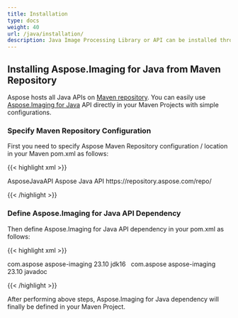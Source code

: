 ```yaml
---
title: Installation
type: docs
weight: 40
url: /java/installation/
description: Java Image Processing Library or API can be installed through Maven.
---
```


## **Installing Aspose.Imaging for Java from Maven Repository**
Aspose hosts all Java APIs on [Maven repository](https://repository.aspose.com/repo/com/aspose/). You can easily use [Aspose.Imaging for Java](https://repository.aspose.com/repo/com/aspose/aspose-imaging/) API directly in your Maven Projects with simple configurations.
### **Specify Maven Repository Configuration**
First you need to specify Aspose Maven Repository configuration / location in your Maven pom.xml as follows:

{{< highlight xml >}}

 <repositories>
    <repository>
        <id>AsposeJavaAPI</id>
        <name>Aspose Java API</name>
        <url>https://repository.aspose.com/repo/</url>
    </repository>
</repositories>

{{< /highlight >}}
### **Define Aspose.Imaging for Java API Dependency**
Then define Aspose.Imaging for Java API dependency in your pom.xml as follows:

{{< highlight xml >}}

 <dependencies>
    <dependency>
        <groupId>com.aspose</groupId>
        <artifactId>aspose-imaging</artifactId>
        <version>23.10</version>
        <classifier>jdk16</classifier>
   </dependency>

   <!-- if you need a documentation, please add the following dependency. For example it could be useful for IDE. -->
   <dependency>
        <groupId>com.aspose</groupId>
        <artifactId>aspose-imaging</artifactId>
        <version>23.10</version>
        <classifier>javadoc</classifier>
   </dependency>
</dependencies>

{{< /highlight >}}

After performing above steps, Aspose.Imaging for Java dependency will finally be defined in your Maven Project.
